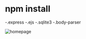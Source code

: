 # npm install
 -.express
 -.ejs
 -.sqlite3
 -.body-parser

![homepage](https://user-images.githubusercontent.com/56879512/108988427-06d31b80-76c7-11eb-89b2-e8f428b0f2ae.png)
